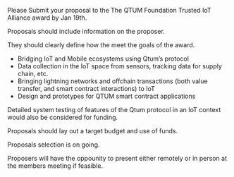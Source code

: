 Please Submit your proposal to the The QTUM Foundation Trusted IoT Alliance award by Jan 19th.

Proposals should include information on the proposer.

They should clearly define how the meet the goals of the award.

- Bridging IoT and Mobile ecosystems using Qtum’s protocol
- Data collection in the IoT space from sensors, tracking data for supply chain, etc.
- Bringing lightning networks and offchain transactions (both value transfer, and smart contract interactions)  to IoT
- Design and prototypes for QTUM smart contract applications

Detailed system testing of features of the Qtum protocol in an IoT context would also be considered for funding.


Proposals should lay out a target budget and use of funds.

Proposals selection is on going.

Proposers will have the oppounity to present either remotely or in person at the members meeting if feasible.
